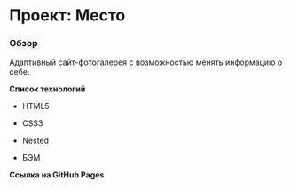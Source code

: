 # Проект: Место

### Обзор
Адаптивный сайт-фотогалерея с возможностью менять информацию о себе.

**Список технологий**

* HTML5

* CSS3

* Nested

* БЭМ


**Ссылка на GitHub Pages**

